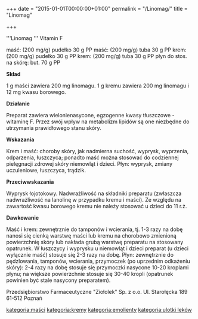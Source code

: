 +++
date = "2015-01-01T00:00:00+01:00"
permalink = "/Linomag/"
title = "Linomag"

+++

'''Linomag ''' Vitamin F

maść: (200 mg/g) pudełko 30 g PP maść: (200 mg/g) tuba 30 g PP krem: (200 mg/g) pudełko 30 g PP krem: (200 mg/g) tuba 30 g PP płyn do stos. na skórę: but. 70 g PP

**Skład**

1 g maści zawiera 200 mg linomagu. 1 g kremu zawiera 200 mg linomagu i 12 mg kwasu borowego.

**Działanie**

Preparat zawiera wielonienasycone, egzogenne kwasy tłuszczowe - witaminę F. Przez swój wpływ na metabolizm lipidów są one niezbędne do utrzymania prawidłowego stanu skóry.

**Wskazania**

Krem i maść: choroby skóry, jak nadmierna suchość, wyprysk, wyprzenia, odparzenia, łuszczyca; ponadto maść można stosować do codziennej pielęgnacji zdrowej skóry niemowląt i dzieci. Płyn: wyprysk, zmiany uczuleniowe, łuszczyca, trądzik.

**Przeciwwskazania**

Wyprysk łojotokowy. Nadwrażliwość na składniki preparatu (zwłaszcza nadwrażliwość na lanolinę w przypadku kremu i maści). Ze względu na zawartość kwasu borowego kremu nie należy stosować u dzieci do 11 r.ż.

**Dawkowanie**

Maść i krem: zewnętrznie do tamponów i wcierania, tj. 1-3 razy na dobę nanosi się cienką warstwę maści lub kremu na chorobowo zmienioną powierzchnię skóry lub nakłada grubą warstwę preparatu na stosowany opatrunek. W łuszczycy i wyprysku u niemowląt i dzieci preparat (u dzieci wyłącznie maść) stosuje się 2-3 razy na dobę. Płyn: zewnętrznie do pędzlowania, tamponów, wcierania, przymoczek (po uprzednim odkażeniu skóry): 2-4 razy na dobę stosuje się przymoczki nasycone 10-20 kroplami płynu; na większe powierzchnie stosuje się 30-40 kropli (opatrunek powinien być stale nasycony preparatem).

Przedsiębiorstwo Farmaceutyczne "Ziołolek" Sp. z o.o. Ul. Starołęcka 189 61-512 Poznań

[kategoria:maści](/atopedia/kategoria:maści "wikilink") [kategoria:kremy](/atopedia/kategoria:kremy "wikilink") [kategoria:emolienty](/atopedia/kategoria:emolienty "wikilink") [kategoria:ulotki leków](/atopedia/kategoria:ulotki_leków "wikilink")